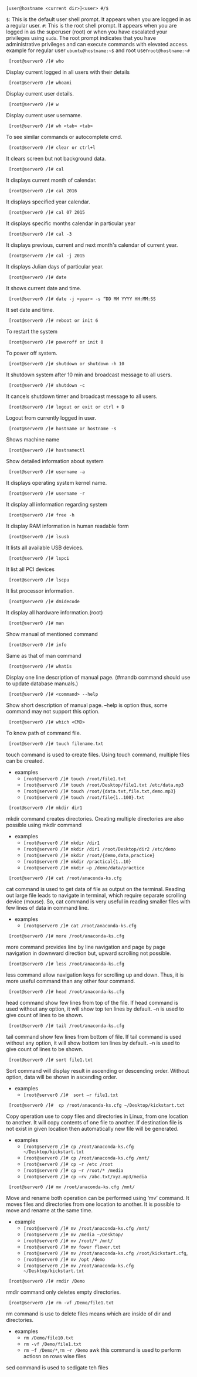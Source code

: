 ```shell
[user@hostname <current dir>]<user> #/$
```
```$```: This is the default user shell prompt. It appears when you are logged in as a regular user.
```#```: This is the root shell prompt. It appears when you are logged in as the superuser (root) or when you have escalated your privileges using ```sudo```. The root prompt indicates that you have administrative privileges and can execute commands with elevated access.
example for regular user ```ubuntu@hostname:~$``` and root user```root@hostname:~#```


```shell
 [root@server0 /]# who
```
Display current logged in all users with their details

```shell
 [root@server0 /]# whoami
```
Display current user details.
```shell
 [root@server0 /]# w
```
Display current user username.
```shell
 [root@server0 /]# wh <tab> <tab>
```
To see similar commands or autocomplete cmd.
```shell
 [root@server0 /]# clear or ctrl+l
```
It clears screen but not background data.

```shell
 [root@server0 /]# cal
```
It displays current month of calendar.
```shell
 [root@server0 /]# cal 2016
```
It displays specified year calendar.
```shell
 [root@server0 /]# cal 07 2015
```
It displays specific months calendar in particular year
```shell
 [root@server0 /]# cal -3
```
It displays previous, current and next month's calendar of current year.
```shell
 [root@server0 /]# cal -j 2015
```
It displays Julian days of particular year.
```shell
 [root@server0 /]# date
```
It shows current date and time.
```shell
 [root@server0 /]# date -j <year> -s “DD MM YYYY HH:MM:SS 
```
It set date and time.
```shell
 [root@server0 /]# reboot or init 6
```
To restart the system
```shell
 [root@server0 /]# poweroff or init 0
```
To power off system.
```shell
 [root@server0 /]# shutdown or shutdown -h 10
```
It shutdown system after 10 min and broadcast message to all users.
```shell
 [root@server0 /]# shutdown -c
```
It cancels shutdown timer and broadcast message to all users.
```shell
 [root@server0 /]# logout or exit or ctrl + D
```
Logout from currently logged in user.
```shell
 [root@server0 /]# hostname or hostname -s
```
Shows machine name
```shell
 [root@server0 /]# hostnamectl 
```
Show detailed information about system
```shell
 [root@server0 /]# username -a 
```
It displays operating system kernel name.
```shell
 [root@server0 /]# username -r 
```
It display all information regarding system
```shell
 [root@server0 /]# free -h
```
It display RAM information in human readable form
```shell
 [root@server0 /]# lsusb
```
It lists all available USB devices.
```shell
 [root@server0 /]# lspci
```
It list all PCI devices
```shell
 [root@server0 /]# lscpu
```
It list processor information.
```shell
 [root@server0 /]# dmidecode
```
It display all hardware information.(root)
```shell
 [root@server0 /]# man
```
Show manual of mentioned command
```shell
 [root@server0 /]# info
```
Same as that of man command
```shell
 [root@server0 /]# whatis
```
Display one line description of manual page. (#mandb command should use to update database manuals.)
```shell
 [root@server0 /]# <command> --help
```
Show short description of manual page. –help is option thus, some command may not support this option.
```shell
 [root@server0 /]# which <CMD>
```
To know path of command file.
```shell
 [root@server0 /]# touch filename.txt
```
touch command is used to create files. Using touch command, multiple files can be created. 
- examples 
    - ```[root@server0 /]# touch /root/file1.txt```
    - ```[root@server0 /]# touch /root/Desktop/file1.txt /etc/data.mp3```
    - ```[root@server0 /]# touch /root/{data.txt,file.txt,demo.mp3}```
    - ```[root@server0 /]# touch /root/file{1..100}.txt```


```shell
 [root@server0 /]# mkdir dir1
```
 mkdir command creates directories. Creating multiple directories are also possible using mkdir command 
- examples 
    - ```[root@server0 /]# mkdir /dir1```
    - ```[root@server0 /]# mkdir /dir1 /root/Desktop/dir2 /etc/demo```
    - ```[root@server0 /]# mkdir /root/{demo,data,practice}```
    - ```[root@server0 /]# mkdir /practical{1..10}```
    - ```[root@server0 /]# mkdir –p /demo/data/practice```

```shell
 [root@server0 /]# cat /root/anaconda-ks.cfg
```
cat command is used to get data of file as output on the terminal. Reading out large file leads to navigate in terminal, which require separate scrolling device (mouse). So, cat command is very useful in reading smaller files with few lines of data in command line. 
- examples 
    - ```[root@server0 /]# cat /root/anaconda-ks.cfg```
```shell
 [root@server0 /]# more /root/anaconda-ks.cfg
```
more command provides line by line navigation and page by page navigation in downward direction but, upward scrolling not possible.
```shell
 [root@server0 /]# less /root/anaconda-ks.cfg
```
 less command allow navigation keys for scrolling up and down. Thus, it is more useful command than any other four command.
```shell
 [root@server0 /]# head /root/anaconda-ks.cfg
```
head command show few lines from top of the file. If head command is used without any option, it will show top ten lines by default. –n is used to give count of lines to be shown.
```shell
 [root@server0 /]# tail /root/anaconda-ks.cfg
```
tail command show few lines from bottom of file. If tail command is used without any option, it will show bottom ten lines by default. –n is used to give count of lines to be shown.
```shell
 [root@server0 /]# sort file1.txt
```
Sort command will display result in ascending or descending order. Without option, data will be shown in ascending order. 
- examples 
    - ```[root@server0 /]#  sort –r file1.txt```
 
```shell
 [root@server0 /]#  cp /root/anaconda-ks.cfg ~/Desktop/kickstart.txt
```
Copy operation use to copy files and directories in Linux, from one location to another. It will copy contents of one file to another. If destination file is not exist in given location then automatically new file will be generated. 
- examples 
    - ```[root@server0 /]# cp /root/anaconda-ks.cfg ~/Desktop/kickstart.txt```
    - ```[root@server0 /]# cp /root/anaconda-ks.cfg /mnt/```
    - ```[root@server0 /]# cp -r /etc /root```
    - ```[root@server0 /]# cp –r /root/* /media```
    - ```[root@server0 /]# cp –rv /abc.txt/xyz.mp3/media```
```shell
 [root@server0 /]# mv /root/anaconda-ks.cfg /mnt/
```
Move and rename both operation can be performed using ‘mv’ command. It moves files and directories from one location to another. It is possible to move and rename at the same time. 
- example 
    - ```[root@server0 /]# mv /root/anaconda-ks.cfg /mnt/```
    - ```[root@server0 /]# mv /media ~/Desktop/```
    - ```[root@server0 /]# mv /root/* /mnt/```
    - ```[root@server0 /]# mv fower flower.txt```
    - ```[root@server0 /]# mv /root/anaconda-ks.cfg /root/kickstart.cfg```, 
    - ```[root@server0 /]# mv /opt /demo```
    - ```[root@server0 /]# mv /root/anaconda-ks.cfg ~/Desktop/kickstart.txt```
```shell
 [root@server0 /]# rmdir /Demo
```
rmdir command only deletes empty directories.
```shell
 [root@server0 /]# rm -vf /Demo/file1.txt
```
rm command is use to delete files means which are inside of dir and directories. 
- examples 
    - ```rm /Demo/file10.txt```
    - ```rm -vf /Demo/file1.txt```
    - ```rm –f /Demo/*```,```rm –r /Demo```
awk 
this command is used to perform actiosn on rows wise files

sed command
is used to sedigate teh files